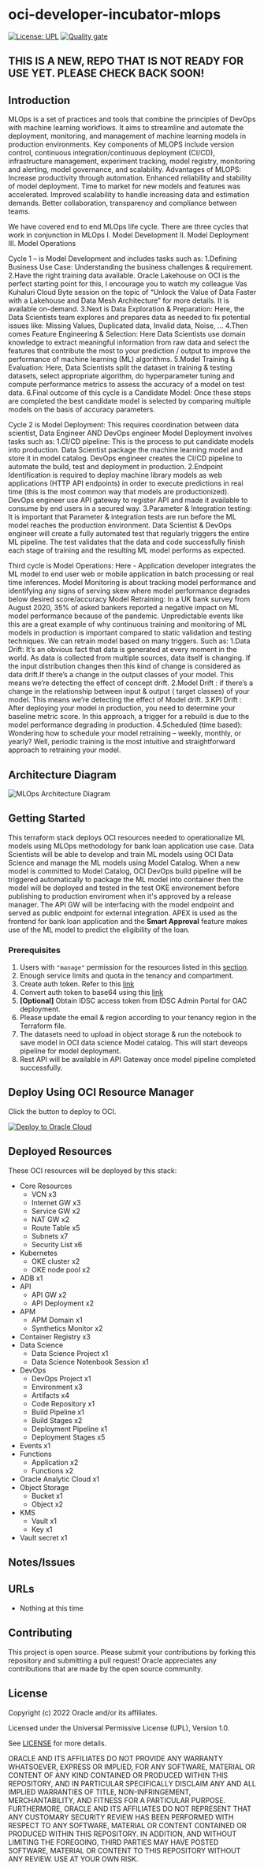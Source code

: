 # oci-developer-incubator-mlops

[![License: UPL](https://img.shields.io/badge/license-UPL-green)](https://img.shields.io/badge/license-UPL-green) [![Quality gate](https://sonarcloud.io/api/project_badges/quality_gate?project=oracle-devrel_oci-developer-incubator-mlops)](https://sonarcloud.io/dashboard?id=oracle-devrel_oci-developer-incubator-mlops)

## THIS IS A NEW, REPO THAT IS NOT READY FOR USE YET.  PLEASE CHECK BACK SOON!

## Introduction
MLOps is a set of practices and tools that combine the principles of DevOps with machine learning workflows. It aims to streamline and automate the deployment, monitoring, and management of machine learning models in production environments.
Key components of MLOPS include version control, continuous integration/continuous deployment (CI/CD), infrastructure management, experiment tracking, model registry, monitoring and alerting, model governance, and scalability.
Advantages of MLOPS:
Increase productivity through automation.
Enhanced reliability and stability of model deployment.
Time to market for new models and features was accelerated.
Improved scalability to handle increasing data and estimation demands.
Better collaboration, transparency and compliance between teams.

We have covered end to end MLOps life cycle.
There are three cycles that work in conjunction in MLOps
I. Model Development
II. Model Deployment
III. Model Operations

Cycle 1 – is Model Development and includes tasks such as:
1.Defining Business Use Case: Understanding the business challenges & requirement. 
2.Have the right training data available. Oracle Lakehouse on OCI is the perfect starting point for this, I encourage you to watch my colleague Vas Kuhaluri Cloud Byte session on the topic of “Unlock the Value of Data Faster with a Lakehouse and Data Mesh Architecture” for more details. It is available on-demand.
3.Next is Data Exploration & Preparation: Here, the Data Scientists team explores and prepares data as needed to fix potential issues like: Missing Values, Duplicated data, Invalid data, Noise, …
4.Then comes Feature Engineering & Selection:  Here Data Scientists use domain knowledge to extract meaningful information from raw data and select the features that contribute the most to your prediction / output to improve the performance of machine learning (ML) algorithms.
5.Model Training & Evaluation: Here, Data Scientists split the dataset in training & testing datasets, select appropriate algorithm, do hyperparameter tuning and compute performance metrics to assess the accuracy of a model on test data. 
6.Final outcome of this cycle is a Candidate Model: Once these steps are completed the best candidate model is selected by comparing multiple models on the basis of accuracy parameters.

Cycle 2 is Model Deployment: This requires coordination between data scientist, Data Engineer AND DevOps engineer
Model Deployment involves tasks such as:
1.CI/CD pipeline: This is the process to put candidate models into production. Data Scientist package the machine learning model and store it in model catalog. DevOps engineer creates the CI/CD pipeline to automate the build, test and deployment in production. 
2.Endpoint Identification is required to deploy machine library models as web applications (HTTP API endpoints) in order to execute predictions in real time (this is the most common way that models are productionized). DevOps engineer use API gateway to register API and made it available to consume by end users in a secured way. 
3.Parameter & Integration testing: It is important that Parameter & integration tests are run before the ML model reaches the production environment. Data Scientist & DevOps engineer will create a fully automated test that regularly triggers the entire ML pipeline. The test validates that the data and code successfully finish each stage of training and the resulting ML model performs as expected.

Third cycle is Model Operations: 
Here - Application developer integrates the ML model to end user web or mobile application in batch processing or real time inferences. 
Model Monitoring is about tracking model performance and identifying any signs of serving skew where model performance degrades below desired score/accuracy 
Model Retraining: In a UK bank survey from August 2020, 35% of asked bankers reported a negative impact on ML model performance because of the pandemic. Unpredictable events like this are a great example of why continuous training and monitoring of ML models in production is important compared to static validation and testing techniques. 
We can retrain model based on many triggers. Such as:
1.Data Drift: It’s an obvious fact that data is generated at every moment in the world. As data is collected from multiple sources, data itself is changing. If the input distribution changes then this kind of change is considered as data drift.If there’s a change in the output classes of your model. This means we’re detecting the effect of concept drift.
2.Model Drift : if there’s a change in the relationship between input & output ( target classes) of your model. This means we’re detecting the effect of Model drift.
3.KPI Drift : After deploying your model in production, you need to determine your baseline metric score. In this approach, a trigger for a rebuild is due to the model performance degrading in production.
4.Scheduled (time based): Wondering how to schedule your model retraining – weekly, monthly, or yearly? Well, periodic training is the most intuitive and straightforward approach to retraining your model. 

## **Architecture Diagram**

![MLOps Architecture Diagram](img/mlops-arch-diagram.png)

## Getting Started
This terraform stack deploys OCI resources needed to operationalize ML models using MLOps methodology for bank loan application use case. Data Scientists will be able to develop and train ML models using OCI Data Science and manage the ML models using Model Catalog. When a new model is committed to Model Catalog, OCI DevOps build pipeline will be triggered automatically to package the ML model into container then the model will be deployed and tested in the test OKE environement before publishing to production enviroment when it's approved by a release manager. The API GW will be interfacing with the model endpoint and served as public endpoint for external integration. APEX is used as the frontend for bank loan application and the **Smart Approval** feature makes use of the ML model to predict the eligibility of the loan.

### Prerequisites
1. Users with `"manage"` permission for the resources listed in this [section](#deployed-resources).
2. Enough service limits and quota in the tenancy and compartment.
3. Create auth token. Refer to this [link](https://docs.oracle.com/en-us/iaas/Content/Identity/Tasks/managingcredentials.htm#create_swift_password)
4. Convert auth token to base64 using this [link](https://www.base64encode.org/)
5. **[Optional]** Obtain IDSC access token from IDSC Admin Portal for OAC deployment.
6. Please update the email & region according to your tenancy region in the Terraform file.
7. The datasets need to upload in object storage & run the notebook to save model in OCI data science Model catalog. This will start deveops pipeline for model deployment.
8. Rest API will be available in API Gateway once model pipeline completed successfully. 

## **Deploy Using OCI Resource Manager**

Click the button to deploy to OCI.

[![Deploy to Oracle Cloud](https://oci-resourcemanager-plugin.plugins.oci.oraclecloud.com/latest/deploy-to-oracle-cloud.svg)](https://cloud.oracle.com/resourcemanager/stacks/create?zipUrl=https://github.com/howowi/mlops-terraform/releases/download/v1.0.1/mlops-terraformv1.0.1.zip)

## **Deployed Resources** 

These OCI resources will be deployed by this stack:
- Core Resources
    - VCN x3
    - Internet GW x3
    - Service GW x2
    - NAT GW x2
    - Route Table x5
    - Subnets x7
    - Security List x6
- Kubernetes
    - OKE cluster x2
    - OKE node pool x2
- ADB x1
- API
    - API GW x2
    - API Deployment x2
- APM
    - APM Domain x1
    - Synthetics Monitor x2
- Container Registry x3
- Data Science
    - Data Science Project x1
    - Data Science Notenbook Session x1
- DevOps
    - DevOps Project x1
    - Environment x3
    - Artifacts x4
    - Code Repository x1
    - Build Pipeline x1
    - Build Stages x2
    - Deployment Pipeline x1
    - Deployment Stages x5
- Events x1
- Functions
    - Application x2
    - Functions x2
- Oracle Analytic Cloud x1
- Object Storage
    - Bucket x1
    - Object x2
- KMS
    - Vault x1
    - Key x1
- Vault secret x1

## Notes/Issues


## URLs
* Nothing at this time

## Contributing
This project is open source.  Please submit your contributions by forking this repository and submitting a pull request!  Oracle appreciates any contributions that are made by the open source community.

## License
Copyright (c) 2022 Oracle and/or its affiliates.

Licensed under the Universal Permissive License (UPL), Version 1.0.

See [LICENSE](LICENSE) for more details.

ORACLE AND ITS AFFILIATES DO NOT PROVIDE ANY WARRANTY WHATSOEVER, EXPRESS OR IMPLIED, FOR ANY SOFTWARE, MATERIAL OR CONTENT OF ANY KIND CONTAINED OR PRODUCED WITHIN THIS REPOSITORY, AND IN PARTICULAR SPECIFICALLY DISCLAIM ANY AND ALL IMPLIED WARRANTIES OF TITLE, NON-INFRINGEMENT, MERCHANTABILITY, AND FITNESS FOR A PARTICULAR PURPOSE.  FURTHERMORE, ORACLE AND ITS AFFILIATES DO NOT REPRESENT THAT ANY CUSTOMARY SECURITY REVIEW HAS BEEN PERFORMED WITH RESPECT TO ANY SOFTWARE, MATERIAL OR CONTENT CONTAINED OR PRODUCED WITHIN THIS REPOSITORY. IN ADDITION, AND WITHOUT LIMITING THE FOREGOING, THIRD PARTIES MAY HAVE POSTED SOFTWARE, MATERIAL OR CONTENT TO THIS REPOSITORY WITHOUT ANY REVIEW. USE AT YOUR OWN RISK. 